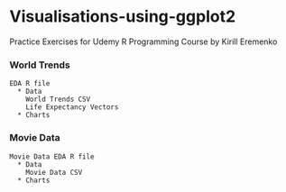 # Visualisations-using-ggplot2
Practice Exercises for Udemy R Programming Course by Kirill Eremenko

### World Trends
    EDA R file
      * Data
        World Trends CSV
        Life Expectancy Vectors
      * Charts
### Movie Data
    Movie Data EDA R file
      * Data
        Movie Data CSV
      * Charts
        

